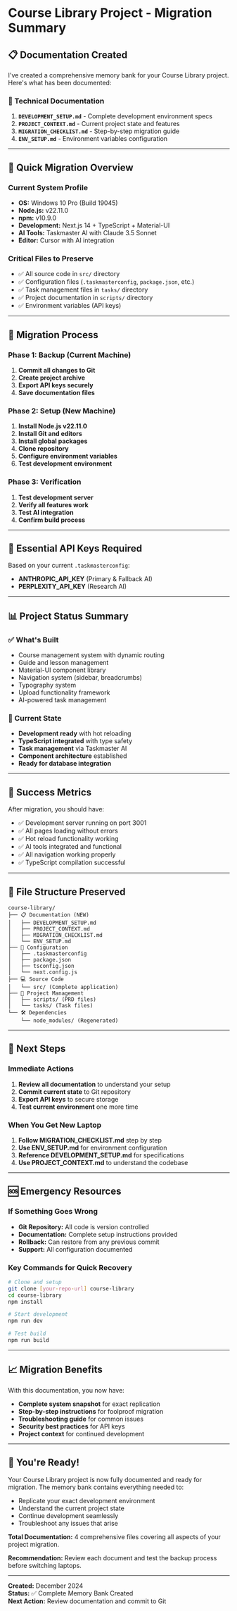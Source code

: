 # Course Library Project - Migration Summary

## 📋 Documentation Created

I've created a comprehensive memory bank for your Course Library project. Here's what has been documented:

### 🔧 Technical Documentation
1. **`DEVELOPMENT_SETUP.md`** - Complete development environment specs
2. **`PROJECT_CONTEXT.md`** - Current project state and features
3. **`MIGRATION_CHECKLIST.md`** - Step-by-step migration guide
4. **`ENV_SETUP.md`** - Environment variables configuration

---

## 🎯 Quick Migration Overview

### Current System Profile
- **OS:** Windows 10 Pro (Build 19045)
- **Node.js:** v22.11.0
- **npm:** v10.9.0
- **Development:** Next.js 14 + TypeScript + Material-UI
- **AI Tools:** Taskmaster AI with Claude 3.5 Sonnet
- **Editor:** Cursor with AI integration

### Critical Files to Preserve
- ✅ All source code in `src/` directory
- ✅ Configuration files (`.taskmasterconfig`, `package.json`, etc.)
- ✅ Task management files in `tasks/` directory
- ✅ Project documentation in `scripts/` directory
- ✅ Environment variables (API keys)

---

## 🚀 Migration Process

### Phase 1: Backup (Current Machine)
1. **Commit all changes to Git**
2. **Create project archive** 
3. **Export API keys securely**
4. **Save documentation files**

### Phase 2: Setup (New Machine)
1. **Install Node.js v22.11.0**
2. **Install Git and editors**
3. **Install global packages**
4. **Clone repository**
5. **Configure environment variables**
6. **Test development environment**

### Phase 3: Verification
1. **Test development server**
2. **Verify all features work**
3. **Test AI integration**
4. **Confirm build process**

---

## 🔑 Essential API Keys Required

Based on your current `.taskmasterconfig`:
- **ANTHROPIC_API_KEY** (Primary & Fallback AI)
- **PERPLEXITY_API_KEY** (Research AI)

---

## 📊 Project Status Summary

### ✅ What's Built
- Course management system with dynamic routing
- Guide and lesson management
- Material-UI component library
- Navigation system (sidebar, breadcrumbs)
- Typography system
- Upload functionality framework
- AI-powered task management

### 🔄 Current State
- **Development ready** with hot reloading
- **TypeScript integrated** with type safety
- **Task management** via Taskmaster AI
- **Component architecture** established
- **Ready for database integration**

---

## 🎯 Success Metrics

After migration, you should have:
- ✅ Development server running on port 3001
- ✅ All pages loading without errors
- ✅ Hot reload functionality working
- ✅ AI tools integrated and functional
- ✅ All navigation working properly
- ✅ TypeScript compilation successful

---

## 📁 File Structure Preserved

```
course-library/
├── 📋 Documentation (NEW)
│   ├── DEVELOPMENT_SETUP.md
│   ├── PROJECT_CONTEXT.md  
│   ├── MIGRATION_CHECKLIST.md
│   └── ENV_SETUP.md
├── 🔧 Configuration
│   ├── .taskmasterconfig
│   ├── package.json
│   ├── tsconfig.json
│   └── next.config.js
├── 💻 Source Code
│   └── src/ (Complete application)
├── 📝 Project Management
│   ├── scripts/ (PRD files)
│   └── tasks/ (Task files)
└── 🛠️ Dependencies
    └── node_modules/ (Regenerated)
```

---

## 🔄 Next Steps

### Immediate Actions
1. **Review all documentation** to understand your setup
2. **Commit current state** to Git repository
3. **Export API keys** to secure storage
4. **Test current environment** one more time

### When You Get New Laptop
1. **Follow MIGRATION_CHECKLIST.md** step by step
2. **Use ENV_SETUP.md** for environment configuration
3. **Reference DEVELOPMENT_SETUP.md** for specifications
4. **Use PROJECT_CONTEXT.md** to understand the codebase

---

## 🆘 Emergency Resources

### If Something Goes Wrong
- **Git Repository:** All code is version controlled
- **Documentation:** Complete setup instructions provided
- **Rollback:** Can restore from any previous commit
- **Support:** All configuration documented

### Key Commands for Quick Recovery
```bash
# Clone and setup
git clone [your-repo-url] course-library
cd course-library
npm install

# Start development
npm run dev

# Test build
npm run build
```

---

## 📈 Migration Benefits

With this documentation, you now have:
- **Complete system snapshot** for exact replication
- **Step-by-step instructions** for foolproof migration
- **Troubleshooting guide** for common issues
- **Security best practices** for API keys
- **Project context** for continued development

---

## 🎉 You're Ready!

Your Course Library project is now fully documented and ready for migration. The memory bank contains everything needed to:
- Replicate your exact development environment
- Understand the current project state
- Continue development seamlessly
- Troubleshoot any issues that arise

**Total Documentation:** 4 comprehensive files covering all aspects of your project migration.

**Recommendation:** Review each document and test the backup process before switching laptops.

---

**Created:** December 2024  
**Status:** ✅ Complete Memory Bank Created  
**Next Action:** Review documentation and commit to Git 